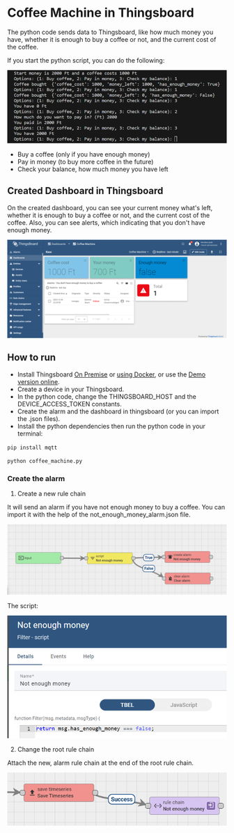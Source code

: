 # Coffee Machine in Thingsboard

The python code sends data to Thingsboard, like how much money you have, whether it is enough to buy a coffee or not, and the current cost of the coffee.

If you start the python script, you can do the following:

![options](pics/options.png)

- Buy a coffee (only if you have enough money)
- Pay in money (to buy more coffee in the future)
- Check your balance, how much money you have left

## Created Dashboard in Thingsboard

On the created dashboard, you can see your current money what's left, whether it is enough to buy a coffee  or not, and the current cost of the coffee. Also, you can see alerts, which indicating that you don't have enough money.

![dashboard](pics/dashboard.png)

## How to run

- Install Thingsboard [On Premise](https://thingsboard.io/docs/user-guide/install/windows/) or [using Docker](https://thingsboard.io/docs/user-guide/install/docker-windows/), or use the [Demo version online](https://demo.thingsboard.io/).
- Create a device in your Thingsboard.
- In the python code, change the THINGSBOARD_HOST and the DEVICE_ACCESS_TOKEN constants.
- Create the alarm and the dashboard in thingsboard (or you can import the .json files).
- Install the python dependencies then run the python code in your terminal:

`pip install mqtt`

`python coffee_machine.py`

### Create the alarm

1. Create a new rule chain

It will send an alarm if you have not enough money to buy a coffee. You can import it with the help of the not_enough_money_alarm.json file.

![alarm_rule_chain](pics/alarm_rule_chain.png)

The script:

![alarm_script](pics/alarm_script.png)

2. Change the root rule chain

Attach the new, alarm rule chain at the end of the root rule chain.

![root_rule_chain](pics/root_rule_chain.png)

